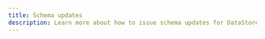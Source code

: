 ```yaml
---
title: Schema updates
description: Learn more about how to issue schema updates for DataStore
---
```


<inline-fragment platform="ios" src="~/lib/datastore/fragments/native_common/schema-updates.md"></inline-fragment> <inline-fragment platform="android" src="~/lib/datastore/fragments/native_common/schema-updates.md"></inline-fragment> <inline-fragment platform="flutter" src="~/lib/datastore/fragments/native_common/schema-updates.md"></inline-fragment> <inline-fragment platform="js" src="~/lib/datastore/fragments/native_common/schema-updates.md"></inline-fragment>